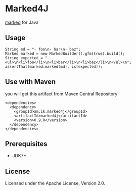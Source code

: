 # Marked4J

[marked](https://github.com/chjj/marked) for Java

## Usage

    String md = "- foo\n- bar\n- baz";
    Marked marked = new MarkedBuilder().gfm(true).build();
    String expected = "<ul>\n<li>foo</li>\n<li>bar</li>\n<li>baz</li>\n</ul>\n";
    assertThat(marked.marked(md), is(expected));

## Use with Maven

you will get this artifact from Maven Central Repository

    <dependencies>
      <dependency>
        <groupId>am.ik.marked4j</groupId>
        <artifactId>marked4j</artifactId>
        <version>0.9.0</version>
      </dependency>
    </dependencies>

## Prerequisites

* JDK7+

## License

Licensed under the Apache License, Version 2.0.
